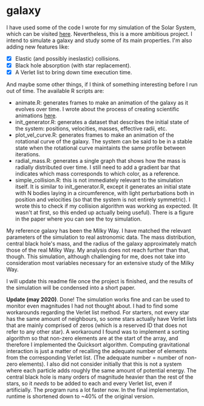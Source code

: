 # galaxy
I have used some of the code I wrote for my simulation of the Solar System, which can be visited [here](https://github.com/malmriv/solarsystem). Nevertheless, this is a more ambitious project. I intend to simulate a galaxy and study some of its main properties. I'm also adding new features like:

  * [x] Elastic (and possibly ineslastic) collisions.
  * [x] Black hole absorption (with star replacement).
  * [x] A Verlet list to bring down time execution time.
 
And maybe some other things, if I think of something interesting before I run out of time. The available R scripts are:

  * animate.R: generates frames to make an animation of the galaxy as it evolves over time. I wrote about the process of creating scientific animations [here](https://malmriv.github.io/posts/2020/04/make-animations-with-R/).
  * init_generator.R: generates a dataset that describes the initial state of the system: positions, velocities, masses, effective radii, etc.
  * plot_vel_curve.R: generates frames to make an animation of the rotational curve of the galaxy. The system can be said to be in a stable state when the rotational curve maintaints the same profile between iterations.
  * radial_mass.R: generates a single graph that shows how the mass is radially distributed over time. I still need to add a gradient bar that indicates which mass corresponds to which color, as a reference.
  * simple_collision.R: this is not immediately relevant to the simulation itself. It is similar to init_generator.R, except it generates an initial state with N bodies laying in a circumference, with light perturbations both in position and velocities (so that the system is not entirely symmetric). I wrote this to check if my collision algorithm was working as expected. (It wasn't at first, so this ended up actually being useful). There is a figure in the paper where you can see the toy simulation.

My reference galaxy has been the Milky Way. I have matched the relevant parameters of the simulation to real astronomic data. The mass distribution, central black hole's mass, and the radius of the galaxy approximately match those of the real Milky Way. My analysis does not reach further than that, though. This simulation, although challenging for me, does not take into consideration most variables necessary for an extensive study of the Milky Way.  

I will update this readme file once the project is finished, and the results of the simulation will be condensed into a short paper.

**Update (may 2020)**. Done! The simulation works fine and can be used to monitor even magnitudes I had not thought about. I had to find some workarounds regarding the Verlet list method. For starters, not every star has the same amount of neighbours, so some stars actually have Verlet lists that are mainly comprised of zeros (which is a reserved ID that does not refer to any other star). A workaround I found was to implement a sorting algorithm so that non-zero elements are at the start of the array, and therefore I implemented the Quicksort algorithm. Computing gravitational interaction is just a matter of recalling the adequate number of elements from the corresponding Verlet list. (The adequate number = number of non-zero elements). I also did not consider initially that this is not a system where each particle adds roughly the same amount of potential energy. The central black hole is many orders of magnitude heavier than the rest of the stars, so it *needs* to be added to each and every Verlet list, even if artificially. The program runs a lot faster now. In the final implementation, runtime is shortened down to ~40% of the original version.
